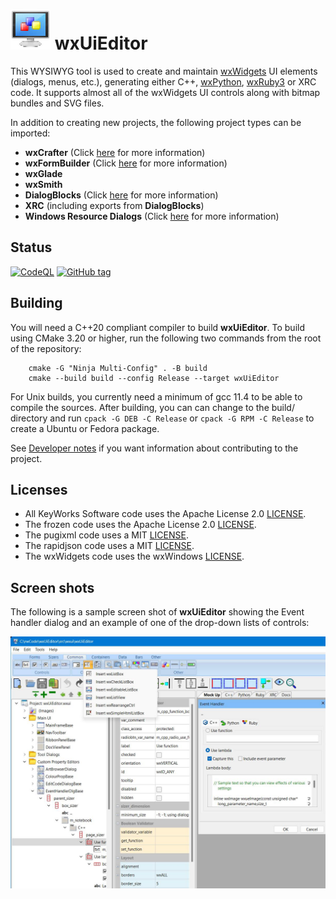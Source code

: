 # ![logo](src/art_src/logo64.png) wxUiEditor

This WYSIWYG tool is used to create and maintain [wxWidgets](https://docs.wxwidgets.org/trunk/index.html) UI elements (dialogs, menus, etc.), generating either C++, [wxPython](https://wxpython.org/), [wxRuby3](https://github.com/mcorino/wxRuby3) or XRC code. It supports almost all of the wxWidgets UI controls along with bitmap bundles and SVG files.

In addition to creating new projects, the following project types can be imported:

- **wxCrafter** (Click [here](docs/import_crafter.md) for more information)
- **wxFormBuilder** (Click [here](docs/import_formbuilder.md) for more information)
- **wxGlade**
- **wxSmith**
- **DialogBlocks** (Click [here](docs/import_dialogblocks.md) for more information)
- **XRC** (including exports from **DialogBlocks**)
- **Windows Resource Dialogs** (Click [here](docs/import_winres.md) for more information)

## Status

[![CodeQL](https://github.com/KeyWorksRW/wxUiEditor/workflows/CodeQL/badge.svg)](https://github.com/KeyWorksRW/wxUiEditor/actions?query=workflow:"CodeQL") [![GitHub tag](https://img.shields.io/github/tag/KeyWorksRW/wxUiEditor?include_prereleases=&sort=semver&color=blue)](https://github.com/KeyWorksRW/wxUiEditor/releases/)

## Building

You will need a C++20 compliant compiler to build **wxUiEditor**. To build using CMake 3.20 or higher, run the following two commands from the root of the repository:

```
    cmake -G "Ninja Multi-Config" . -B build
    cmake --build build --config Release --target wxUiEditor
```

For Unix builds, you currently need a minimum of gcc 11.4 to be able to compile the sources. After building, you can can change to the build/ directory and run `cpack -G DEB -C Release` or `cpack -G RPM -C Release` to create a Ubuntu or Fedora package.

See [Developer notes](docs/DEV_NOTES.md) if you want information about contributing to the project.

## Licenses

- All KeyWorks Software code uses the Apache License 2.0 [LICENSE](LICENSE).
- The frozen code uses the Apache License 2.0 [LICENSE](frozen/LICENSE).
- The pugixml code uses a MIT [LICENSE](pugixml/LICENSE.md).
- The rapidjson code uses a MIT [LICENSE](src/import/rapidjson/license.txt).
- The wxWidgets code uses the wxWindows [LICENSE](wxWidgets/License.txt).

## Screen shots

The following is a sample screen shot of **wxUiEditor** showing the Event handler dialog and an example of one of the drop-down lists of controls:

![image](screenshot.jpg)
